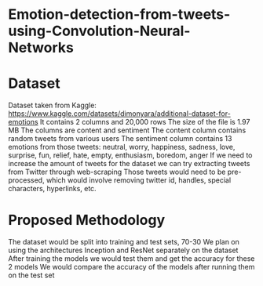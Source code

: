 # Emotion-detection-from-tweets-using-Convolution-Neural-Networks

# Dataset
Dataset taken from Kaggle: https://www.kaggle.com/datasets/dimonyara/additional-dataset-for-emotions
It contains 2 columns and 20,000 rows
The size of the file is 1.97 MB
The columns are content and sentiment
The content column contains random tweets from various users
The sentiment column contains 13 emotions from those tweets: neutral, worry, happiness, sadness, love, surprise, fun, relief, hate, empty, enthusiasm, boredom, anger
If we need to increase the amount of tweets for the dataset we can try extracting tweets from Twitter through web-scraping
Those tweets would need to be pre-processed, which would involve removing twitter id, handles, special characters, hyperlinks, etc.

# Proposed Methodology
The dataset would be split into training and test sets, 70-30
We plan on using the architectures Inception and ResNet separately on the dataset
After training the models we would test them and get the accuracy for these 2 models
We would compare the accuracy of the models after running them on the test set
